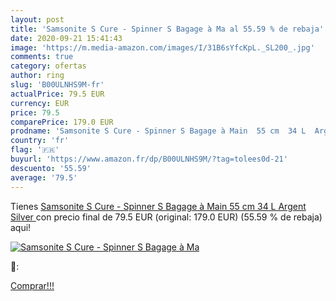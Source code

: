 ```yaml
---
layout: post
title: 'Samsonite S Cure - Spinner S Bagage à Ma al 55.59 % de rebaja'
date: 2020-09-21 15:41:43
image: 'https://m.media-amazon.com/images/I/31B6sYfcKpL._SL200_.jpg'
comments: true
category: ofertas
author: ring
slug: 'B00ULNHS9M-fr'
actualPrice: 79.5 EUR
currency: EUR
price: 79.5
comparePrice: 179.0 EUR
prodname: 'Samsonite S Cure - Spinner S Bagage à Main  55 cm  34 L  Argent  Silver '
country: 'fr'
flag: '🇫🇷'
buyurl: 'https://www.amazon.fr/dp/B00ULNHS9M/?tag=tolees0d-21'
descuento: '55.59'
average: '79.5'
---
```


Tienes [Samsonite S Cure - Spinner S Bagage à Main  55 cm  34 L  Argent  Silver ](https://www.amazon.fr/dp/B00ULNHS9M/?tag=tolees0d-21) con precio final de  79.5 EUR (original: 179.0 EUR) (55.59 %  de rebaja) aqui!

[![Samsonite S Cure - Spinner S Bagage à Ma](https://m.media-amazon.com/images/I/31B6sYfcKpL._SL200_.jpg)](https://www.amazon.fr/dp/B00ULNHS9M/?tag=tolees0d-21)

🔎:


[Comprar!!!](https://www.amazon.fr/dp/B00ULNHS9M/?tag=tolees0d-21)
